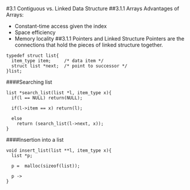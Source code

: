 #3.1 Contiguous vs. Linked Data Structure
##3.1.1 Arrays
Advantages of Arrays:
  - Constant-time access given the index
  - Space efficiency
  - Memory locality
##3.1.1 Pointers and Linked Structure
Pointers are the connections that hold the pieces of linked structure together.

```
typedef struct list{
  item_type item;     /* data item */
  struct list *next;  /* point to successor */
}list;
```

####Searching list
```
list *search_list(list *l, item_type x){
  if(l == NULL) return(NULL);

  if(l->item == x) return(l);

  else
    return (search_list(l->next, x));
}
```

####Insertion into a list
````
void insert_list(list **l, item_type x){
  list *p;

  p =  malloc(sizeof(list));

  p -> 
}
